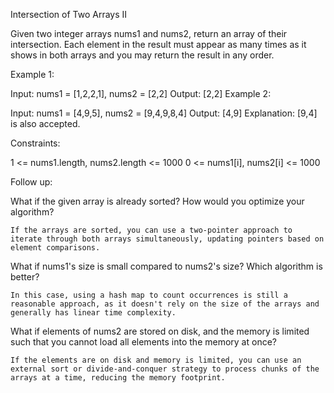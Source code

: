 Intersection of Two Arrays II


Given two integer arrays nums1 and nums2, return an array of their intersection. Each element in the result must appear as many times as it shows in both arrays and you may return the result in any order.

 

Example 1:

Input: nums1 = [1,2,2,1], nums2 = [2,2]
Output: [2,2]
Example 2:

Input: nums1 = [4,9,5], nums2 = [9,4,9,8,4]
Output: [4,9]
Explanation: [9,4] is also accepted.
 

Constraints:

1 <= nums1.length, nums2.length <= 1000
0 <= nums1[i], nums2[i] <= 1000
 

Follow up:

What if the given array is already sorted? How would you optimize your algorithm?

    If the arrays are sorted, you can use a two-pointer approach to iterate through both arrays simultaneously, updating pointers based on element comparisons.

What if nums1's size is small compared to nums2's size? Which algorithm is better?

    In this case, using a hash map to count occurrences is still a reasonable approach, as it doesn't rely on the size of the arrays and generally has linear time complexity.

What if elements of nums2 are stored on disk, and the memory is limited such that you cannot load all elements into the memory at once?

    If the elements are on disk and memory is limited, you can use an external sort or divide-and-conquer strategy to process chunks of the arrays at a time, reducing the memory footprint.